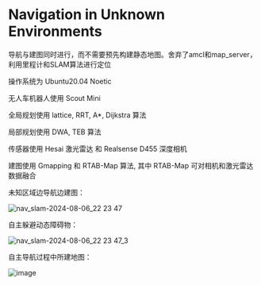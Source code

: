 # Navigation in Unknown Environments

导航与建图同时进行，而不需要预先构建静态地图。舍弃了amcl和map_server，利用里程计和SLAM算法进行定位

操作系统为 Ubuntu20.04 Noetic

无人车机器人使用 Scout Mini

全局规划使用 lattice, RRT, A*, Dijkstra 算法

局部规划使用 DWA, TEB 算法

传感器使用 Hesai 激光雷达 和 Realsense D455 深度相机

建图使用 Gmapping 和 RTAB-Map 算法, 其中 RTAB-Map 可对相机和激光雷达数据融合

 
 
未知区域边导航边建图：


![nav_slam-2024-08-06_22 23 47](https://github.com/user-attachments/assets/0a90e90f-b5b4-40db-9f1b-67620de00b33)



自主躲避动态障碍物：


![nav_slam-2024-08-06_22 23 47_3](https://github.com/user-attachments/assets/c1b326d0-7de5-4374-8dd2-446230ff498c)


自主导航过程中所建地图：

![image](https://github.com/user-attachments/assets/79ce1b83-c7d7-44f3-a73a-160f45ce027f)


